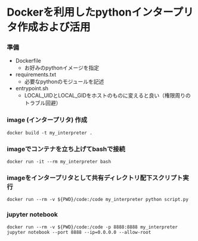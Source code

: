 # Dockerを利用したpythonインタープリタ作成および活用
  
### 準備
- Dockerfile
  * お好みのpythonイメージを指定
- requirements.txt
  * 必要なpythonのモジュールを記述
- entrypoint.sh
  * LOCAL_UIDとLOCAL_GIDをホストのものに変えると良い（権限周りのトラブル回避）
  
### image (インタープリタ) 作成
```
docker build -t my_interpreter .
```
  
### imageでコンテナを立ち上げてbashで接続
```
docker run -it --rm my_interpreter bash
```
  
### imageをインタープリタとして共有ディレクトリ配下スクリプト実行
```
docker run --rm -v ${PWD}/code:/code my_interpreter python script.py
```
  
### jupyter notebook
```
docker run --rm -v ${PWD}/code:/code -p 8888:8888 my_interpreter jupyter notebook --port 8888 --ip=0.0.0.0 --allow-root
```